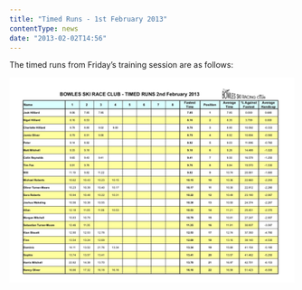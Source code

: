 ```yaml
---
title: "Timed Runs - 1st February 2013"
contentType: news
date: "2013-02-02T14:56"
---
```


The timed runs from Friday’s training session are as follows:

![results](Bowles-Timed-Runs-01.02.13.jpg)

